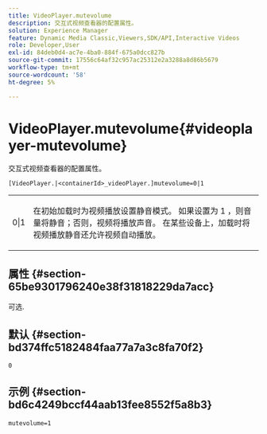 ```yaml
---
title: VideoPlayer.mutevolume
description: 交互式视频查看器的配置属性。
solution: Experience Manager
feature: Dynamic Media Classic,Viewers,SDK/API,Interactive Videos
role: Developer,User
exl-id: 84deb0d4-ac7e-4ba0-884f-675a0dcc827b
source-git-commit: 17556c64af32c957ac25312e2a3288a8d86b5679
workflow-type: tm+mt
source-wordcount: '58'
ht-degree: 5%

---
```


# VideoPlayer.mutevolume{#videoplayer-mutevolume}

交互式视频查看器的配置属性。

`[VideoPlayer.|<containerId>_videoPlayer.]mutevolume=0|1`

<table id="table_2A4F898BBF88417DB0834B7F78637F5D"> 
 <tbody> 
  <tr> 
   <td colname="col1"> <p> <span class="codeph"> 0|1 </span> </p> </td> 
   <td colname="col2"> <p> 在初始加载时为视频播放设置静音模式。 如果设置为<span class="codeph"> 1 </span>，则音量将静音；否则，视频将播放声音。 在某些设备上，加载时将视频播放静音还允许视频自动播放。 </p> </td> 
  </tr> 
 </tbody> 
</table>

## 属性 {#section-65be9301796240e38f31818229da7acc}

可选.

## 默认 {#section-bd374ffc5182484faa77a7a3c8fa70f2}

`0`

## 示例 {#section-bd6c4249bccf44aab13fee8552f5a8b3}

`mutevolume=1`

